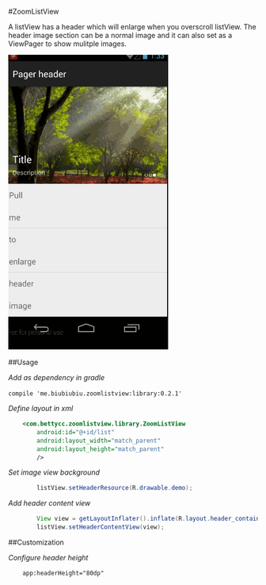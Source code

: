 #ZoomListView

A listView has a header which will enlarge when you overscroll listView.
The header image section can be a normal image and it can also set as a ViewPager to show mulitple images.

![](./slide2.gif)

##Usage

*Add as dependency in gradle*

`compile 'me.biubiubiu.zoomlistview:library:0.2.1'`

*Define layout in xml*

```xml
    <com.bettycc.zoomlistview.library.ZoomListView
        android:id="@+id/list"
        android:layout_width="match_parent"
        android:layout_height="match_parent"
        />
```

*Set image view background*

```java
        listView.setHeaderResource(R.drawable.demo);
```

*Add header content view*
```java
        View view = getLayoutInflater().inflate(R.layout.header_container, listView.getHeaderView(), false);
        listView.setHeaderContentView(view);
```


##Customization

*Configure header height*

        app:headerHeight="80dp"
